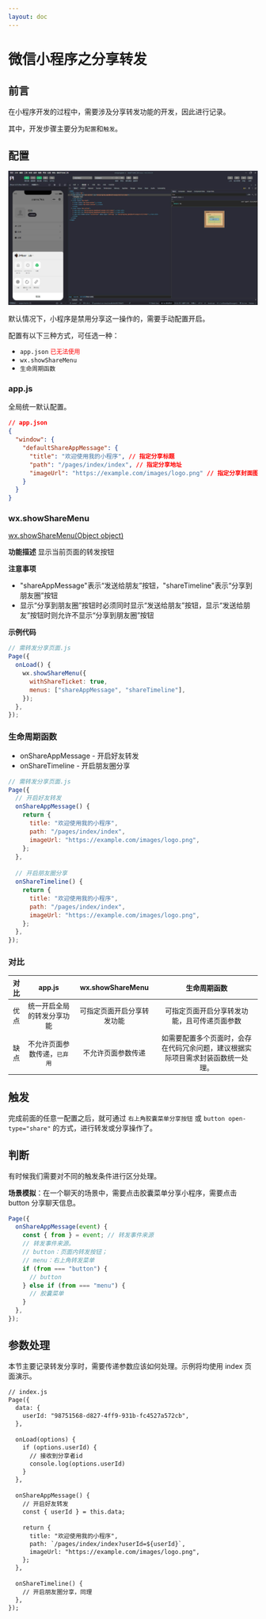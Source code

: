 ```yaml
---
layout: doc
---
```


# 微信小程序之分享转发

## 前言

在小程序开发的过程中，需要涉及分享转发功能的开发，因此进行记录。

其中，开发步骤主要分为`配置`和`触发`。

## 配置

![默认禁用效果图](../../public/images-blog/program/program-share_2023-04-27_09-44-24.jpg)

默认情况下，小程序是禁用分享这一操作的，需要手动配置开启。

配置有以下三种方式，可任选一种：

- `app.json` <span style="color: red; font-size: 12px;">已无法使用</span>
- `wx.showShareMenu`
- `生命周期函数`

### app.js

全局统一默认配置。

```json
// app.json
{
  "window": {
    "defaultShareAppMessage": {
      "title": "欢迎使用我的小程序", // 指定分享标题
      "path": "/pages/index/index", // 指定分享地址
      "imageUrl": "https://example.com/images/logo.png" // 指定分享封面图
    }
  }
}
```

### wx.showShareMenu

[wx.showShareMenu(Object object)](https://developers.weixin.qq.com/miniprogram/dev/api/share/wx.showShareMenu.html)

**功能描述**
显示当前页面的转发按钮

**注意事项**

- "shareAppMessage"表示“发送给朋友”按钮，"shareTimeline"表示“分享到朋友圈”按钮
- 显示“分享到朋友圈”按钮时必须同时显示“发送给朋友”按钮，显示“发送给朋友”按钮时则允许不显示“分享到朋友圈”按钮

**示例代码**

```javascript
// 需转发分享页面.js
Page({
  onLoad() {
    wx.showShareMenu({
      withShareTicket: true,
      menus: ["shareAppMessage", "shareTimeline"],
    });
  },
});
```

### 生命周期函数

- onShareAppMessage - 开启好友转发
- onShareTimeline - 开启朋友圈分享

```javascript
// 需转发分享页面.js
Page({
  // 开启好友转发
  onShareAppMessage() {
    return {
      title: "欢迎使用我的小程序",
      path: "/pages/index/index",
      imageUrl: "https://example.com/images/logo.png",
    };
  },

  // 开启朋友圈分享
  onShareTimeline() {
    return {
      title: "欢迎使用我的小程序",
      path: "/pages/index/index",
      imageUrl: "https://example.com/images/logo.png",
    };
  },
});
```

### 对比

| 对比 |            app.js            |      wx.showShareMenu      |                                   生命周期函数                                   |
| :--: | :--------------------------: | :------------------------: | :------------------------------------------------------------------------------: |
| 优点 |  统一开启全局的转发分享功能  | 可指定页面开启分享转发功能 |                   可指定页面开启分享转发功能，且可传递页面参数                   |
| 缺点 | 不允许页面参数传递，`已弃用` |     不允许页面参数传递     | 如需要配置多个页面时，会存在代码冗余问题，建议根据实际项目需求封装函数统一处理。 |

## 触发

完成前面的任意一配置之后，就可通过 `右上角胶囊菜单分享按钮` 或 `button open-type="share"` 的方式，进行转发或分享操作了。

## 判断

有时候我们需要对不同的触发条件进行区分处理。

**场景模拟**：在一个聊天的场景中，需要点击胶囊菜单分享小程序，需要点击 button 分享聊天信息。

```javascript
Page({
  onShareAppMessage(event) {
    const { from } = event; // 转发事件来源
    // 转发事件来源。
    // button：页面内转发按钮；
    // menu：右上角转发菜单
    if (from === "button") {
      // button
    } else if (from === "menu") {
      // 胶囊菜单
    }
  },
});
```

## 参数处理

本节主要记录转发分享时，需要传递参数应该如何处理。示例将均使用 index 页面演示。

```javascript{10,20}
// index.js
Page({
  data: {
    userId: "98751568-d827-4ff9-931b-fc4527a572cb",
  },

  onLoad(options) {
    if (options.userId) {
      // 接收到分享者id
      console.log(options.userId)
    }
  },

  onShareAppMessage() {
    // 开启好友转发
    const { userId } = this.data;

    return {
      title: "欢迎使用我的小程序",
      path: `/pages/index/index?userId=${userId}`,
      imageUrl: "https://example.com/images/logo.png",
    };
  },

  onShareTimeline() {
    // 开启朋友圈分享，同理
  },
});
```
